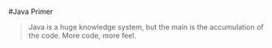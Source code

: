 #Java Primer
> Java is a huge knowledge system, but the main is the accumulation of the code. More code, more feel.